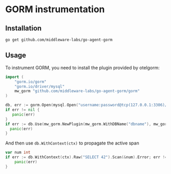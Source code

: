 # GORM instrumentation

## Installation

```shell
go get github.com/middleware-labs/go-agent-gorm
```

## Usage

To instrument GORM, you need to install the plugin provided by otelgorm:

```go
import (
    "gorm.io/gorm"
    "gorm.io/driver/mysql"
    mw_gorm "github.com/middleware-labs/go-agent-gorm/gorm"
)

db, err := gorm.Open(mysql.Open("username:password@tcp(127.0.0.1:3306)/dbname"), &gorm.Config{})
if err != nil {
   panic(err)
}
if err := db.Use(mw_gorm.NewPlugin(mw_gorm.WithDBName("dbname"), mw_gorm.WithAttributes(tracker.String("db.system", "mysql")))); err != nil {
  panic(err)
}

```

And then use `db.WithContext(ctx)` to propagate the active span

```go
var num int
if err := db.WithContext(ctx).Raw("SELECT 42").Scan(&num).Error; err != nil {
	panic(err)
}
```
